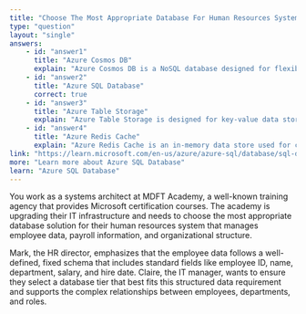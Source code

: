 ```yaml
---
title: "Choose The Most Appropriate Database For Human Resources System"
type: "question"
layout: "single"
answers:
    - id: "answer1"
      title: "Azure Cosmos DB"
      explain: "Azure Cosmos DB is a NoSQL database designed for flexible, schema-less data that changes frequently, making it less suitable for structured HR data with fixed schemas."
    - id: "answer2"
      title: "Azure SQL Database"
      correct: true
    - id: "answer3"
      title: "Azure Table Storage"
      explain: "Azure Table Storage is designed for key-value data storage and lacks the relational capabilities needed for complex HR data relationships."
    - id: "answer4"
      title: "Azure Redis Cache"
      explain: "Azure Redis Cache is an in-memory data store used for caching and session management, not for persistent storage of HR data."
link: "https://learn.microsoft.com/en-us/azure/azure-sql/database/sql-database-paas-overview"
more: "Learn more about Azure SQL Database"
learn: "Azure SQL Database"
---
```


You work as a systems architect at MDFT Academy, a well-known training agency that provides Microsoft certification courses. The academy is upgrading their IT infrastructure and needs to choose the most appropriate database solution for their human resources system that manages employee data, payroll information, and organizational structure.

Mark, the HR director, emphasizes that the employee data follows a well-defined, fixed schema that includes standard fields like employee ID, name, department, salary, and hire date. Claire, the IT manager, wants to ensure they select a database tier that best fits this structured data requirement and supports the complex relationships between employees, departments, and roles.